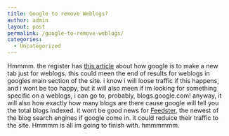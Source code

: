 ```yaml
---
title: Google to remove Weblogs?
author: admin
layout: post
permalink: /google-to-remove-weblogs/
categories:
  - Uncategorized
---
```

Hmmmm. the register has [this article][1] about how google is to make a new tab just for weblogs. this could meen the end of results for weblogs in googles main section of the site. i know i will loose traffic if this happens, and i wont be too happy, but it will also meen if im looking for something specific on a weblogs, i can go to, probably, blogs.google.com! anyway, it will also how exactly how many blogs are there cause google will tell you the total blogs indexed. it wont be good news for [Feedster][2], the newest of the blog search engines if google come in. it could reduice their traffic to the site. Hmmmm is all im going to finish with. hmmmmmm.

 [1]: http://www.theregister.co.uk/content/6/30621.html
 [2]: http://www.feedster.com